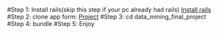 #Step 1: Install rails(skip this step if your pc already had rails)
  [Install rails](https://gorails.com/setup/ubuntu/16.04)
#Step 2: clone app form: [Project](https://bitbucket.org/dthtien/data_mining-_final_project)
#Step 3: cd data_mining_final_project
#Step 4: bundle
#Step 5: Enjoy